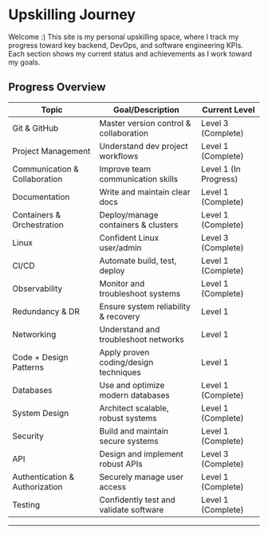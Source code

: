 # Upskilling Journey

Welcome :) This site is my personal upskilling space, where I track my progress toward key backend, DevOps, and software engineering KPIs. Each section shows my current status and achievements as I work toward my goals.

## Progress Overview

| Topic                       | Goal/Description                        | Current Level |
|-----------------------------|-----------------------------------------|--------------|
| Git & GitHub                | Master version control & collaboration  | Level 3 (Complete) |
| Project Management          | Understand dev project workflows        | Level 1 (Complete) |
| Communication & Collaboration | Improve team communication skills       | Level 1 (In Progress) |
| Documentation               | Write and maintain clear docs           | Level 1 (Complete) |
| Containers & Orchestration  | Deploy/manage containers & clusters     | Level 1 (Complete) |
| Linux                       | Confident Linux user/admin              | Level 3 (Complete)  |
| CI/CD                       | Automate build, test, deploy            | Level 1 (Complete) |
| Observability               | Monitor and troubleshoot systems        | Level 1 (Complete) |
| Redundancy & DR             | Ensure system reliability & recovery    | Level 1       |
| Networking                  | Understand and troubleshoot networks    | Level 1       |
| Code + Design Patterns      | Apply proven coding/design techniques   | Level 1       |
| Databases                   | Use and optimize modern databases       | Level 1 (Complete) |
| System Design               | Architect scalable, robust systems      | Level 1 (Complete) |
| Security                    | Build and maintain secure systems       | Level 1 (Complete) |
| API                         | Design and implement robust APIs        | Level 3 (Complete) |
| Authentication & Authorization | Securely manage user access             | Level 1 (Complete) |
| Testing                     | Confidently test and validate software  | Level 1 (Complete) |

---

<!-- Click on topic to Navigate  -->
[//]: # (test comment)